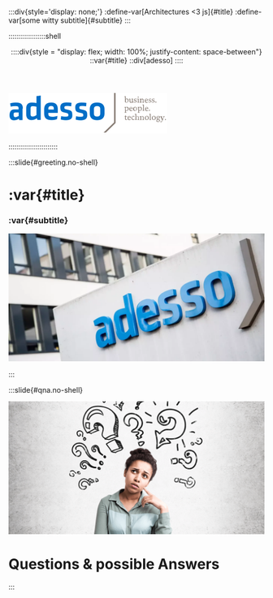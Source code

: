 :::div{style='display: none;'}
:define-var[Architectures <3 js]{#title}
:define-var[some witty subtitle]{#subtitle}
:::

::::::::::::::::::shell

<header>

::::div{style = "display: flex; width: 100%; justify-content: space-between"}
::var{#title}
::div[adesso]
::::

</header>

<footer>

<img src="./images/adesso-logo.svg" />

</footer>

::::::::::::::::::::::::

:::slide{#greeting.no-shell}

# :var{#title}
### :var{#subtitle}

<!-- this is optional but useful for external events -->
<!--
<div class="info">
  <img class="enterjs" src="./images/enterjs.png" />
  <h4>@KatjaPotensky</h4>
</div>
-->
<img class="adesso" src="./images/adesso.webp" />

:::

:::slide{#qna.no-shell}

<img src="./images/qna-background.png" />
<h1>Questions & possible Answers</h1>

:::

